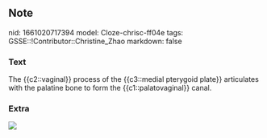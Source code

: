 ## Note
nid: 1661020717394
model: Cloze-chrisc-ff04e
tags: GSSE::!Contributor::Christine_Zhao
markdown: false

### Text
<div>
  <div>
    <div>
      <div>
        The {{c2::vaginal}} process of the {{c3::medial pterygoid
        plate}} articulates with the palatine bone to form the
        {{c1::palatovaginal}} canal.
      </div>
    </div>
  </div>
</div>

### Extra
<img src="730-1.jpg">
